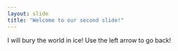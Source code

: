 ```yaml
---
layout: slide
title: "Welcome to our second slide!"
---
```

I will bury the world in ice!
Use the left arrow to go back!
